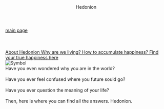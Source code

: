 <html>
  
<head>
  <title> Hedonion </title>  
  <meta name="description" content="Religion: Hedonism">
  <meta name="keywords" content="Hedonism,Hedonion,happiness,joy">
  <meta name="author" content="Sam Tsai">
  <meta charset="UTF-8">
  
  <link rel="stylesheet" type="text/css" href="Hedonioncss">
</head>

<div class="all">  
 <header> Hedonion </header>
 <!-- separating line -->
 <body>
   <a href="http://codepen.io/webwebwebwebDesign/full/eispC" id="mainpage">main page</a>
   <br/><br/><br/><br/>
   <div class="list1">
   <a href="http://codepen.io/webwebwebwebDesign/full/tEziq"> About Hedonion </a>
   <a href="http://codepen.io/webwebwebwebDesign/full/LcBij"> Why are we living? </a>
   <a href="http://codepen.io/webwebwebwebDesign/full/jqbnB"> How to accumulate happiness?</a><a  href="http://codepen.io/webwebwebwebDesign/full/rlKBD"> Find your true happiness here </a> 
   
   </div>
 
   <img class="symbol1" src="http://goo.gl/VEmest" alt="Symbol"/>
   
   <div class="textblock"
   <p> Have you even wondered why you are in the world?
   <br/><br/>
  Have you ever feel confused where you future sould go?
   <br/><br/>
  Have you ever question the meaning of your life?
   <br/><br/>
  Then, here is where you can find all the answers. Hedonion.</p>
   </div>
 </body>
</div>










</html>
